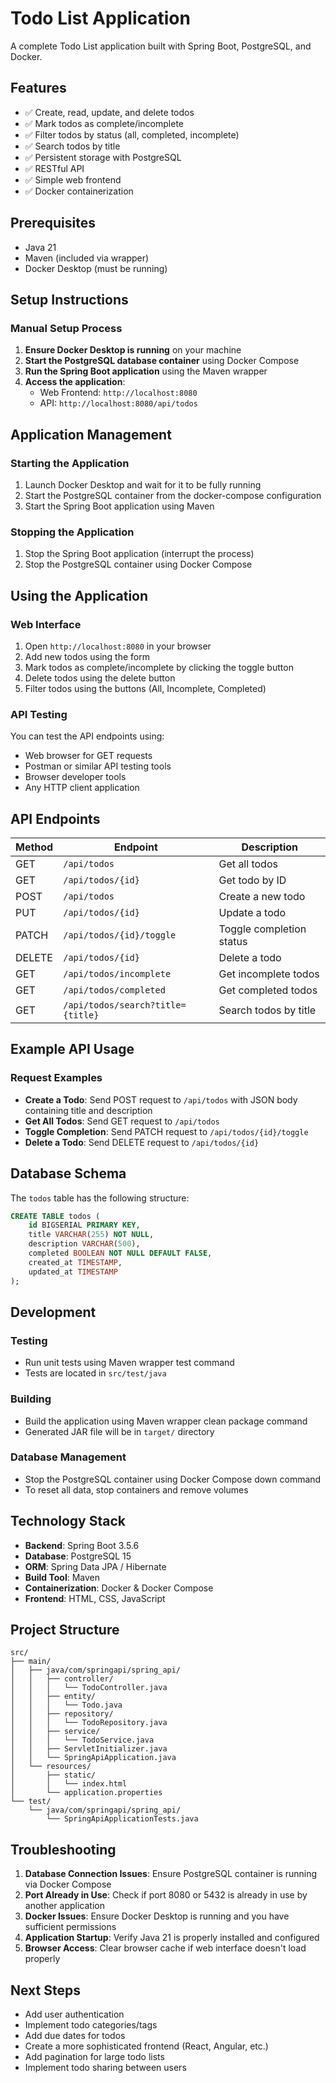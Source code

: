 # Todo List Application

A complete Todo List application built with Spring Boot, PostgreSQL, and Docker.

## Features

- ✅ Create, read, update, and delete todos
- ✅ Mark todos as complete/incomplete
- ✅ Filter todos by status (all, completed, incomplete)
- ✅ Search todos by title
- ✅ Persistent storage with PostgreSQL
- ✅ RESTful API
- ✅ Simple web frontend
- ✅ Docker containerization

## Prerequisites

- Java 21
- Maven (included via wrapper)
- Docker Desktop (must be running)

## Setup Instructions

### Manual Setup Process

1. **Ensure Docker Desktop is running** on your machine
2. **Start the PostgreSQL database container** using Docker Compose
3. **Run the Spring Boot application** using the Maven wrapper
4. **Access the application**:
   - Web Frontend: `http://localhost:8080`
   - API: `http://localhost:8080/api/todos`

## Application Management

### Starting the Application
1. Launch Docker Desktop and wait for it to be fully running
2. Start the PostgreSQL container from the docker-compose configuration
3. Start the Spring Boot application using Maven

### Stopping the Application
1. Stop the Spring Boot application (interrupt the process)
2. Stop the PostgreSQL container using Docker Compose

## Using the Application

### Web Interface
1. Open `http://localhost:8080` in your browser
2. Add new todos using the form
3. Mark todos as complete/incomplete by clicking the toggle button
4. Delete todos using the delete button
5. Filter todos using the buttons (All, Incomplete, Completed)

### API Testing

You can test the API endpoints using:
- Web browser for GET requests
- Postman or similar API testing tools
- Browser developer tools
- Any HTTP client application

## API Endpoints

| Method | Endpoint | Description |
|--------|----------|-------------|
| GET | `/api/todos` | Get all todos |
| GET | `/api/todos/{id}` | Get todo by ID |
| POST | `/api/todos` | Create a new todo |
| PUT | `/api/todos/{id}` | Update a todo |
| PATCH | `/api/todos/{id}/toggle` | Toggle completion status |
| DELETE | `/api/todos/{id}` | Delete a todo |
| GET | `/api/todos/incomplete` | Get incomplete todos |
| GET | `/api/todos/completed` | Get completed todos |
| GET | `/api/todos/search?title={title}` | Search todos by title |

## Example API Usage

### Request Examples
- **Create a Todo**: Send POST request to `/api/todos` with JSON body containing title and description
- **Get All Todos**: Send GET request to `/api/todos`
- **Toggle Completion**: Send PATCH request to `/api/todos/{id}/toggle`
- **Delete a Todo**: Send DELETE request to `/api/todos/{id}`

## Database Schema

The `todos` table has the following structure:

```sql
CREATE TABLE todos (
    id BIGSERIAL PRIMARY KEY,
    title VARCHAR(255) NOT NULL,
    description VARCHAR(500),
    completed BOOLEAN NOT NULL DEFAULT FALSE,
    created_at TIMESTAMP,
    updated_at TIMESTAMP
);
```

## Development

### Testing
- Run unit tests using Maven wrapper test command
- Tests are located in `src/test/java`

### Building
- Build the application using Maven wrapper clean package command
- Generated JAR file will be in `target/` directory

### Database Management
- Stop the PostgreSQL container using Docker Compose down command
- To reset all data, stop containers and remove volumes

## Technology Stack

- **Backend**: Spring Boot 3.5.6
- **Database**: PostgreSQL 15
- **ORM**: Spring Data JPA / Hibernate
- **Build Tool**: Maven
- **Containerization**: Docker & Docker Compose
- **Frontend**: HTML, CSS, JavaScript

## Project Structure

```
src/
├── main/
│   ├── java/com/springapi/spring_api/
│   │   ├── controller/
│   │   │   └── TodoController.java
│   │   ├── entity/
│   │   │   └── Todo.java
│   │   ├── repository/
│   │   │   └── TodoRepository.java
│   │   ├── service/
│   │   │   └── TodoService.java
│   │   ├── ServletInitializer.java
│   │   └── SpringApiApplication.java
│   └── resources/
│       ├── static/
│       │   └── index.html
│       └── application.properties
└── test/
    └── java/com/springapi/spring_api/
        └── SpringApiApplicationTests.java
```

## Troubleshooting

1. **Database Connection Issues**: Ensure PostgreSQL container is running via Docker Compose
2. **Port Already in Use**: Check if port 8080 or 5432 is already in use by another application
3. **Docker Issues**: Ensure Docker Desktop is running and you have sufficient permissions
4. **Application Startup**: Verify Java 21 is properly installed and configured
5. **Browser Access**: Clear browser cache if web interface doesn't load properly

## Next Steps

- Add user authentication
- Implement todo categories/tags
- Add due dates for todos
- Create a more sophisticated frontend (React, Angular, etc.)
- Add pagination for large todo lists
- Implement todo sharing between users
